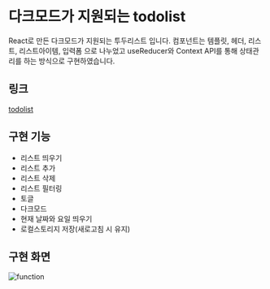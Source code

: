 # 다크모드가 지원되는 todolist
React로 만든 다크모드가 지원되는 투두리스트 입니다. 
컴포넌트는 템플릿, 헤더, 리스트, 리스트아이템, 입력폼 으로 나누었고
useReducer와 Context API를 통해 상태관리를 하는 방식으로 구현하였습니다.

## 링크
<a href="https://mode-todolist.netlify.app/" target='_blank'>todolist</a>

## 구현 기능
- 리스트 띄우기
- 리스트 추가
- 리스트 삭제
- 리스트 필터링
- 토글
- 다크모드
- 현재 날짜와 요일 띄우기
- 로컬스토리지 저장(새로고침 시 유지)

## 구현 화면
![function](https://user-images.githubusercontent.com/110972285/235233195-c6870f56-2078-4ede-9adb-a97df58d7051.gif)

